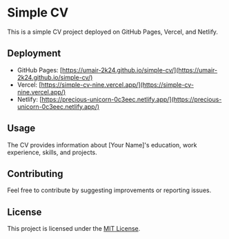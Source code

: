 # Simple CV

This is a simple CV project deployed on GitHub Pages, Vercel, and Netlify.

## Deployment

- GitHub Pages: [https://umair-2k24.github.io/simple-cv/](https://umair-2k24.github.io/simple-cv/)
- Vercel: [https://simple-cv-nine.vercel.app/](https://simple-cv-nine.vercel.app/)
- Netlify: [https://precious-unicorn-0c3eec.netlify.app/](https://precious-unicorn-0c3eec.netlify.app/)

## Usage

The CV provides information about [Your Name]'s education, work experience, skills, and projects.

## Contributing

Feel free to contribute by suggesting improvements or reporting issues.

## License

This project is licensed under the [MIT License](LICENSE).
